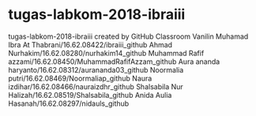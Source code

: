# tugas-labkom-2018-ibraiii
tugas-labkom-2018-ibraiii created by GitHub Classroom
Vanilin
Muhamad Ibra At Thabrani/16.62.08422/ibraiii_github
Ahmad Nurhakim/16.62.08280/nurhakim14_github
Muhammad Rafif azzami/16.62.08450/MuhammadRafifAzzam_github
Aura ananda haryanto/16.62.08312/aurananda03_github
Noormalia putri/16.62.08469/Noormaliap_github
Naura izdihar/16.62.08466/nauraizdhr_github
Shalsabila Nur Halizah/16.62.08519/Shalsabila_github
Anida Aulia Hasanah/16.62.08297/nidauls_github
